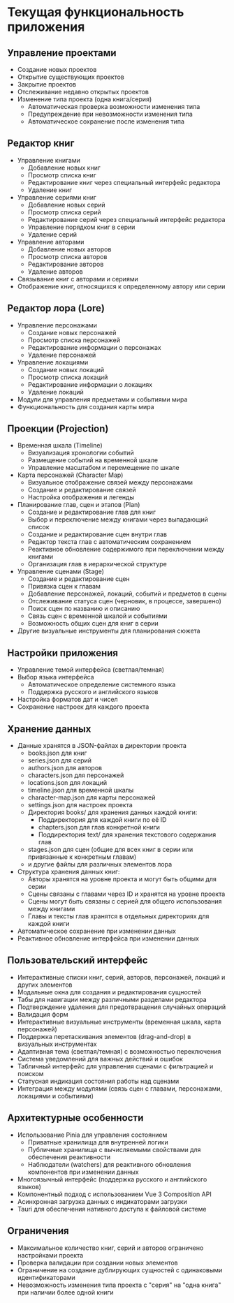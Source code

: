 # Текущая функциональность приложения

## Управление проектами

- Создание новых проектов
- Открытие существующих проектов
- Закрытие проектов
- Отслеживание недавно открытых проектов
- Изменение типа проекта (одна книга/серия)
  - Автоматическая проверка возможности изменения типа
  - Предупреждение при невозможности изменения типа
  - Автоматическое сохранение после изменения типа

## Редактор книг

- Управление книгами
  - Добавление новых книг
  - Просмотр списка книг
  - Редактирование книг через специальный интерфейс редактора
  - Удаление книг
- Управление сериями книг
  - Добавление новых серий
  - Просмотр списка серий
  - Редактирование серий через специальный интерфейс редактора
  - Управление порядком книг в серии
  - Удаление серий
- Управление авторами
  - Добавление новых авторов
  - Просмотр списка авторов
  - Редактирование авторов
  - Удаление авторов
- Связывание книг с авторами и сериями
- Отображение книг, относящихся к определенному автору или серии

## Редактор лора (Lore)

- Управление персонажами
  - Создание новых персонажей
  - Просмотр списка персонажей
  - Редактирование информации о персонажах
  - Удаление персонажей
- Управление локациями
  - Создание новых локаций
  - Просмотр списка локаций
  - Редактирование информации о локациях
  - Удаление локаций
- Модули для управления предметами и событиями мира
- Функциональность для создания карты мира

## Проекции (Projection)

- Временная шкала (Timeline)
  - Визуализация хронологии событий
  - Размещение событий на временной шкале
  - Управление масштабом и перемещение по шкале
- Карта персонажей (Character Map)
  - Визуальное отображение связей между персонажами
  - Создание и редактирование связей
  - Настройка отображения и легенды
- Планирование глав, сцен и этапов (Plan)
  - Создание и редактирование глав для книг
  - Выбор и переключение между книгами через выпадающий список
  - Создание и редактирование сцен внутри глав
  - Редактор текста глав с автоматическим сохранением
  - Реактивное обновление содержимого при переключении между книгами
  - Организация глав в иерархической структуре
- Управление сценами (Stage)
  - Создание и редактирование сцен
  - Привязка сцен к главам
  - Добавление персонажей, локаций, событий и предметов в сцены
  - Отслеживание статуса сцен (черновик, в процессе, завершено)
  - Поиск сцен по названию и описанию
  - Связь сцен с временной шкалой и событиями
  - Возможность общих сцен для книг в серии
- Другие визуальные инструменты для планирования сюжета

## Настройки приложения

- Управление темой интерфейса (светлая/темная)
- Выбор языка интерфейса
  - Автоматическое определение системного языка
  - Поддержка русского и английского языков
- Настройка форматов дат и чисел
- Сохранение настроек для каждого проекта

## Хранение данных

- Данные хранятся в JSON-файлах в директории проекта
  - books.json для книг
  - series.json для серий
  - authors.json для авторов
  - characters.json для персонажей
  - locations.json для локаций
  - timeline.json для временной шкалы
  - character-map.json для карты персонажей
  - settings.json для настроек проекта
  - Директория books/ для хранения данных каждой книги:
    - Поддиректория для каждой книги по её ID
    - chapters.json для глав конкретной книги
    - Поддиректория text/ для хранения текстового содержания глав
  - stages.json для сцен (общие для всех книг в серии или привязанные к конкретным главам)
  - и другие файлы для различных элементов лора
- Структура хранения данных книг:
  - Авторы хранятся на уровне проекта и могут быть общими для серии
  - Сцены связаны с главами через ID и хранятся на уровне проекта
  - Сцены могут быть связаны с серией для общего использования между книгами
  - Главы и тексты глав хранятся в отдельных директориях для каждой книги
- Автоматическое сохранение при изменении данных
- Реактивное обновление интерфейса при изменении данных

## Пользовательский интерфейс

- Интерактивные списки книг, серий, авторов, персонажей, локаций и других элементов
- Модальные окна для создания и редактирования сущностей
- Табы для навигации между различными разделами редактора
- Подтверждение удаления для предотвращения случайных операций
- Валидация форм
- Интерактивные визуальные инструменты (временная шкала, карта персонажей)
- Поддержка перетаскивания элементов (drag-and-drop) в визуальных инструментах
- Адаптивная тема (светлая/темная) с возможностью переключения
- Система уведомлений для важных действий и ошибок
- Табличный интерфейс для управления сценами с фильтрацией и поиском
- Статусная индикация состояния работы над сценами
- Интеграция между модулями (связь сцен с главами, персонажами, локациями и событиями)

## Архитектурные особенности

- Использование Pinia для управления состоянием
  - Приватные хранилища для внутренней логики
  - Публичные хранилища с вычисляемыми свойствами для обеспечения реактивности
  - Наблюдатели (watchers) для реактивного обновления компонентов при изменении данных
- Многоязычный интерфейс (поддержка русского и английского языков)
- Компонентный подход с использованием Vue 3 Composition API
- Асинхронная загрузка данных с индикаторами загрузки
- Tauri для обеспечения нативного доступа к файловой системе

## Ограничения

- Максимальное количество книг, серий и авторов ограничено настройками проекта
- Проверка валидации при создании новых элементов
- Ограничение на создание дублирующих сущностей с одинаковыми идентификаторами
- Невозможность изменения типа проекта с "серия" на "одна книга" при наличии более одной книги
